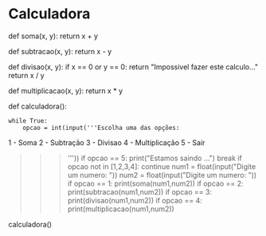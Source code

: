 # Calculadora
def soma(x, y):
    return x + y

def subtracao(x, y):
    return x - y

def divisao(x, y):
    if x == 0 or y == 0:
        return "Impossivel fazer este calculo..."    
    return x / y

def multiplicacao(x, y):
    return x * y

def calculadora():

    while True:
        opcao = int(input('''Escolha uma das opções: 
1 - Soma
2 - Subtração
3 - Divisao
4 - Multiplicação
5 - Sair
>>> '''))
        if opcao == 5:
            print("Estamos saindo ...")
            break
        if opcao not in [1,2,3,4]:
            continue
        num1 = float(input("Digite um numero: "))
        num2 = float(input("Digite um numero: "))
        if opcao == 1:
            print(soma(num1,num2))
        if opcao == 2:
            print(subtracao(num1,num2))
        if opcao == 3:
            print(divisao(num1,num2))
        if opcao == 4:
            print(multiplicacao(num1,num2))
        

calculadora()
